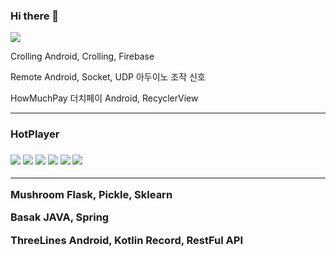 ### Hi there 👋
<a href="https://hits.seeyoufarm.com"><img src="https://hits.seeyoufarm.com/api/count/incr/badge.svg?url=https%3A%2F%2Fgithub.com%2Fakffhaos95&count_bg=%2379C83D&title_bg=%23555555&icon=&icon_color=%23E7E7E7&title=hits&edge_flat=false"/></a>

Crolling
Android, Crolling, Firebase

Remote
Android, Socket, UDP
아두이노 조작 신호

HowMuchPay
더치페이
Android, RecyclerView
<hr>
<h3>HotPlayer<h3>
<img src="https://img.shields.io/badge/Python-3776AB?style=flat-square&logo=Python&logoColor=white"/></a> 
<img src="https://img.shields.io/badge/Flask-000000?style=flat-square&logo=Flask&logoColor=white"/></a> 
<img src="https://img.shields.io/badge/pandas-150458?style=flat-square&logo=pandas&logoColor=white"/></a> 
<img src="https://img.shields.io/badge/Numpy-013243?style=flat-square&logo=Numpy&logoColor=white"/></a> 
<img src="https://img.shields.io/badge/Folium-77B829?style=flat-square&logo=Folium&logoColor=white"/></a> 
<img src="https://img.shields.io/badge/Chart.js-AA344D?style=flat-square&logo=simpleicons에서_아이콘이름&logoColor=white"/></a>
<hr>
Mushroom
Flask, Pickle, Sklearn

Basak
JAVA, Spring

ThreeLines
Android, Kotlin
Record, RestFul API

